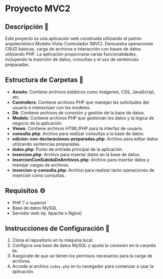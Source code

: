 # Proyecto MVC2

## Descripción 📄
Este proyecto es una aplicación web construida utilizando el patrón arquitectónico Modelo-Vista-Controlador (MVC). Demuestra operaciones CRUD básicas, carga de archivos e interacción con bases de datos utilizando PHP. La aplicación proporciona varias funcionalidades, incluyendo la inserción de datos, consultas y el uso de sentencias preparadas.

## Estructura de Carpetas 📂
- **Assets**: Contiene archivos estáticos como imágenes, CSS, JavaScript, etc.
- **Controllers**: Contiene archivos PHP que manejan las solicitudes del usuario e interactúan con los modelos.
- **Db**: Contiene archivos de conexión y gestión de la base de datos.
- **Models**: Contiene archivos PHP que gestionan los datos y la lógica de negocio de la aplicación.
- **Views**: Contiene archivos HTML/PHP para la interfaz de usuario.
- **consulta.php**: Archivo para realizar consultas a la base de datos.
- **edicion-con-declaraciones-preparadas.php**: Archivo para editar datos utilizando sentencias preparadas.
- **index.php**: Punto de entrada principal de la aplicación.
- **insercion.php**: Archivo para insertar datos en la base de datos.
- **insercionConSubidaDeArchivos.php**: Archivo para insertar datos y manejar cargas de archivos.
- **insercion-y-consulta.php**: Archivo para realizar tanto operaciones de inserción como consultas.

## Requisitos ⚙️
- PHP 7 o superior
- Base de datos MySQL
- Servidor web (ej. Apache o Nginx)

## Instrucciones de Configuración 🔧
1. Clona el repositorio en tu máquina local.
2. Configura una base de datos MySQL y ajusta la conexión en la carpeta `Db`.
3. Asegúrate de que se tienen los permisos necesarios para la carga de archivos.
4. Accede al archivo `index.php` en tu navegador para comenzar a usar la aplicación.
